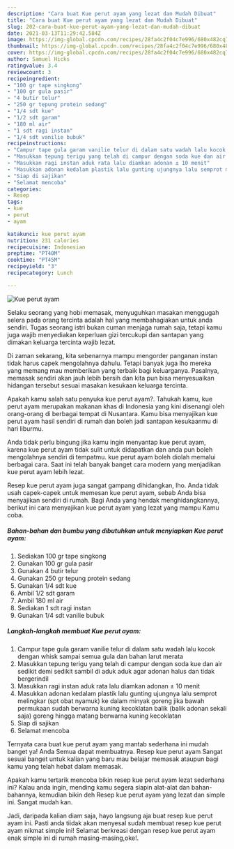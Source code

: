 ```yaml
---
description: "Cara buat Kue perut ayam yang lezat dan Mudah Dibuat"
title: "Cara buat Kue perut ayam yang lezat dan Mudah Dibuat"
slug: 202-cara-buat-kue-perut-ayam-yang-lezat-dan-mudah-dibuat
date: 2021-03-13T11:29:42.584Z
image: https://img-global.cpcdn.com/recipes/28fa4c2f04c7e996/680x482cq70/kue-perut-ayam-foto-resep-utama.jpg
thumbnail: https://img-global.cpcdn.com/recipes/28fa4c2f04c7e996/680x482cq70/kue-perut-ayam-foto-resep-utama.jpg
cover: https://img-global.cpcdn.com/recipes/28fa4c2f04c7e996/680x482cq70/kue-perut-ayam-foto-resep-utama.jpg
author: Samuel Hicks
ratingvalue: 3.4
reviewcount: 3
recipeingredient:
- "100 gr tape singkong"
- "100 gr gula pasir"
- "4 butir telur"
- "250 gr tepung protein sedang"
- "1/4 sdt kue"
- "1/2 sdt garam"
- "180 ml air"
- "1 sdt ragi instan"
- "1/4 sdt vanilie bubuk"
recipeinstructions:
- "Campur tape gula garam vanilie telur di dalam satu wadah lalu kocok dengan whisk sampai semua gula dan bahan larut merata"
- "Masukkan tepung terigu yang telah di campur dengan soda kue dan air sedikit demi sedikit sambil di aduk aduk agar adonan halus dan tidak bergerindil"
- "Masukkan ragi instan aduk rata lalu diamkan adonan ± 10 menit"
- "Masukkan adonan kedalam plastik lalu gunting ujungnya lalu semprot melingkar (spt obat nyamuk) ke dalam minyak goreng jika bawah permukaan sudah berwarna kuning kecoklatan balik (balik adonan sekali saja) goreng hingga matang berwarna kuning kecoklatan"
- "Siap di sajikan"
- "Selamat mencoba"
categories:
- Resep
tags:
- kue
- perut
- ayam

katakunci: kue perut ayam 
nutrition: 231 calories
recipecuisine: Indonesian
preptime: "PT40M"
cooktime: "PT45M"
recipeyield: "3"
recipecategory: Lunch

---
```



![Kue perut ayam](https://img-global.cpcdn.com/recipes/28fa4c2f04c7e996/680x482cq70/kue-perut-ayam-foto-resep-utama.jpg)

Selaku seorang yang hobi memasak, menyuguhkan masakan menggugah selera pada orang tercinta adalah hal yang membahagiakan untuk anda sendiri. Tugas seorang istri bukan cuman menjaga rumah saja, tetapi kamu juga wajib menyediakan keperluan gizi tercukupi dan santapan yang dimakan keluarga tercinta wajib lezat.

Di zaman  sekarang, kita sebenarnya mampu mengorder panganan instan tidak harus capek mengolahnya dahulu. Tetapi banyak juga lho mereka yang memang mau memberikan yang terbaik bagi keluarganya. Pasalnya, memasak sendiri akan jauh lebih bersih dan kita pun bisa menyesuaikan hidangan tersebut sesuai masakan kesukaan keluarga tercinta. 



Apakah kamu salah satu penyuka kue perut ayam?. Tahukah kamu, kue perut ayam merupakan makanan khas di Indonesia yang kini disenangi oleh orang-orang di berbagai tempat di Nusantara. Kamu bisa menyajikan kue perut ayam hasil sendiri di rumah dan boleh jadi santapan kesukaanmu di hari liburmu.

Anda tidak perlu bingung jika kamu ingin menyantap kue perut ayam, karena kue perut ayam tidak sulit untuk didapatkan dan anda pun boleh mengolahnya sendiri di tempatmu. kue perut ayam boleh diolah memalui berbagai cara. Saat ini telah banyak banget cara modern yang menjadikan kue perut ayam lebih lezat.

Resep kue perut ayam juga sangat gampang dihidangkan, lho. Anda tidak usah capek-capek untuk memesan kue perut ayam, sebab Anda bisa menyajikan sendiri di rumah. Bagi Anda yang hendak menghidangkannya, berikut ini cara menyajikan kue perut ayam yang lezat yang mampu Kamu coba.

<!--inarticleads1-->

##### Bahan-bahan dan bumbu yang dibutuhkan untuk menyiapkan Kue perut ayam:

1. Sediakan 100 gr tape singkong
1. Gunakan 100 gr gula pasir
1. Gunakan 4 butir telur
1. Gunakan 250 gr tepung protein sedang
1. Gunakan 1/4 sdt kue
1. Ambil 1/2 sdt garam
1. Ambil 180 ml air
1. Sediakan 1 sdt ragi instan
1. Gunakan 1/4 sdt vanilie bubuk




<!--inarticleads2-->

##### Langkah-langkah membuat Kue perut ayam:

1. Campur tape gula garam vanilie telur di dalam satu wadah lalu kocok dengan whisk sampai semua gula dan bahan larut merata
1. Masukkan tepung terigu yang telah di campur dengan soda kue dan air sedikit demi sedikit sambil di aduk aduk agar adonan halus dan tidak bergerindil
1. Masukkan ragi instan aduk rata lalu diamkan adonan ± 10 menit
1. Masukkan adonan kedalam plastik lalu gunting ujungnya lalu semprot melingkar (spt obat nyamuk) ke dalam minyak goreng jika bawah permukaan sudah berwarna kuning kecoklatan balik (balik adonan sekali saja) goreng hingga matang berwarna kuning kecoklatan
1. Siap di sajikan
1. Selamat mencoba




Ternyata cara buat kue perut ayam yang mantab sederhana ini mudah banget ya! Anda Semua dapat membuatnya. Resep kue perut ayam Sangat sesuai banget untuk kalian yang baru mau belajar memasak ataupun bagi kamu yang telah hebat dalam memasak.

Apakah kamu tertarik mencoba bikin resep kue perut ayam lezat sederhana ini? Kalau anda ingin, mending kamu segera siapin alat-alat dan bahan-bahannya, kemudian bikin deh Resep kue perut ayam yang lezat dan simple ini. Sangat mudah kan. 

Jadi, daripada kalian diam saja, hayo langsung aja buat resep kue perut ayam ini. Pasti anda tiidak akan menyesal sudah membuat resep kue perut ayam nikmat simple ini! Selamat berkreasi dengan resep kue perut ayam enak simple ini di rumah masing-masing,oke!.

